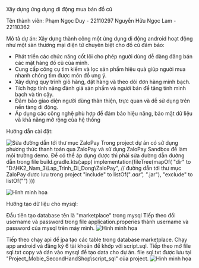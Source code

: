 Xây dựng ứng dụng di động mua bán đồ cũ

Tên thành viên:
Phạm Ngọc Duy - 22110297
Nguyễn Hữu Ngọc Lam - 22110362

Mô tả dự án:
Xây dựng thành công một ứng dụng di động android hoạt động như một sàn thương mại điện tử chuyên biệt cho đồ cũ đảm bảo:
-	Phát triển các chức năng cốt lõi cho phép người dùng dễ dàng đăng bán các mặt hàng đồ cũ của mình.
-	Cung cấp công cụ tìm kiếm và lọc sản phẩm hiệu quả giúp người mua nhanh chóng tìm được món đồ ưng ý.
-	Xây dựng quy trình giỏ hàng, đặt hàng và theo dõi đơn hàng minh bạch.
-	Tích hợp tính năng đánh giá sản phẩm và người bán để tăng tính minh bạch và tin cậy.
-	Đảm bảo giao diện người dùng thân thiện, trực quan và dễ sử dụng trên nền tảng di động.
-	Áp dụng các công nghệ phù hợp để đảm bảo hiệu năng, bảo mật dữ liệu và khả năng mở rộng của hệ thống

Hướng dẫn cài đặt:

![Sửa đường dẫn tới thư mục ZaloPay](image.png)
Trong project dự án có sử dụng phương thức thanh toán qua ZaloPay và sử dụng ZaloPay Sandbox để làm môi trường demo.
Để có thể áp dụng được thì phải sửa đường dẫn đường dẫn trong file build.gradle.kts(:app)
implementation(fileTree(mapOf(
        "dir" to "D:\\HK2_Nam_3\\Lap_Trinh_Di_Dong\\ZaloPay",   // đường dẫn tới thư mục ZaloPay đươc lưu trong project
        "include" to listOf("*.aar", "*.jar"),
        "exclude" to listOf("")
    )))

![Hình minh họa](image-1.png)

Hướng tạo dữ liệu cho mysql:

Đầu tiên tạo database tên là "marketplace" trong mysql
Tiếp theo đổi username và password trong file application.properies thành username và password của mysql trên máy mình.
![Hình minh họa](image-2.png)

Tiếp theo chạy api để jpa tạo các table trong database marketplace.
Chạy app android và đăng ký 6 tài khoản để khớp với script.sql.
Tiếp theo mở file sql.txt copy và dán vào mysql để tạo data cho dự án.
file sql.txt được lưu tại "Project_Mobie_SecondHandShop\script_sql" của project.
![Hình minh họa](image-3.png)

